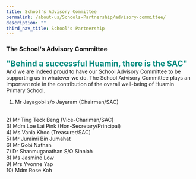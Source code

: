 ```yaml
---
title: School's Advisory Committee
permalink: /about-us/Schools-Partnership/advisory-committee/
description: ""
third_nav_title: School's Partnership
---
```

### **The School's Advisory Committee**

<b style="color:#038C7F; font-size:21px;">"Behind a successful Huamin, there is the SAC"</b><br>
And we are indeed proud to have our School Advisory Committee to be supporting us in whatever we do.
The School Advisory Committee plays an important role in the contribution of the overall well-being of Huamin Primary School.


1) Mr Jayagobi s/o Jayaram (Chairman/SAC) 
<br>
2) Mr Ting Teck Beng (Vice-Chariman/SAC)
<br>
3) Mdm Loe Lai Pink (Hon-Secretary/Principal)
<br>
4) Ms Vania Khoo (Treasurer/SAC)
<br>
5) Mr Juraimi Bin Jumahat
<br>
6) Mr Gobi Nathan
<br>
7) Dr Shanmuganathan S/O Sinniah
<br>
8) Ms Jasmine Low
<br>
9) Mrs Yvonne Yap
<br>
10) Mdm Rose Koh